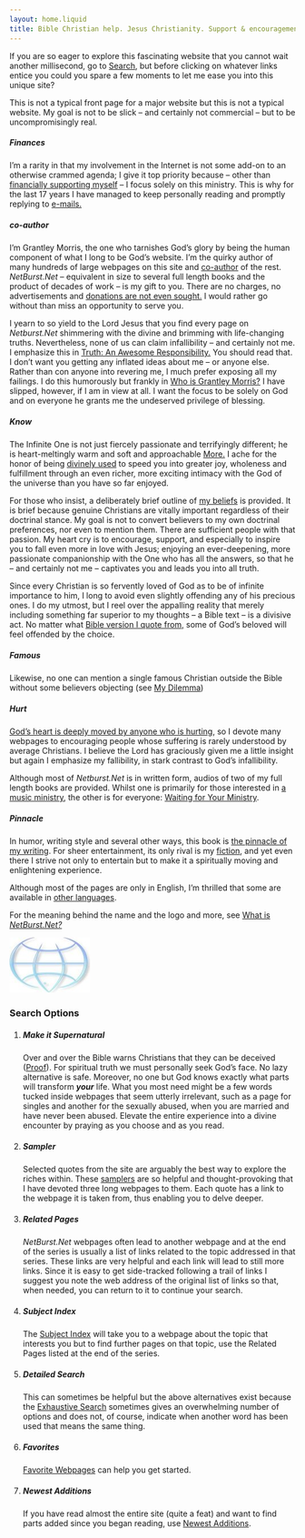 ```yaml
---
layout: home.liquid
title: Bible Christian help. Jesus Christianity. Support & encouragement
---
```

If you are so eager to explore this fascinating website that you cannot wait another millisecond, go to [Search](#search), but before clicking on whatever links entice you could you spare a few moments to let me ease you into this unique site?  

This is not a typical front page for a major website but this is not a typical website. My goal is not to be slick – and certainly not commercial – but to be uncompromisingly real.  

##### Finances
I’m a rarity in that my involvement in the Internet is not some add-on to an otherwise crammed agenda; I give it top priority because – other than [financially supporting myself](./finances.html) – I focus solely on this ministry. This is why for the last 17 years I have managed to keep personally reading and promptly replying to [e-mails.](./email.html)  

##### co-author
I’m Grantley Morris, the one who tarnishes God’s glory by being the human component of what I long to be God’s website. I’m the quirky author of many hundreds of large webpages on this site and [co-author](./co-author.html) of the rest. *NetBurst.Net* – equivalent in size to several full length books and the product of decades of work – is my gift to you. There are no charges, no advertisements and [donations are not even sought.](./free.html) I would rather go without than miss an opportunity to serve you.  

I yearn to so yield to the Lord Jesus that you find every page on *Netburst.Net* shimmering with the divine and brimming with life-changing truths. Nevertheless, none of us can claim infallibility – and certainly not me. I emphasize this in [Truth: An Awesome Responsibility.](./truth.html) You should read that. I don’t want you getting any inflated ideas about me – or anyone else. Rather than con anyone into revering me, I much prefer exposing all my failings. I do this humorously but frankly in [Who is Grantley Morris?](./grantley.html) I have slipped, however, if I am in view at all. I want the focus to be solely on God and on everyone he grants me the undeserved privilege of blessing. 

##### Know
The Infinite One is not just fiercely passionate and terrifyingly different; he is heart-meltingly warm and soft and approachable [More.](./knowgod.html) I ache for the honor of being [divinely used](./used.html) to speed you into greater joy, wholeness and fulfillment through an even richer, more exciting intimacy with the God of the universe than you have so far enjoyed.  

For those who insist, a deliberately brief outline of [my beliefs](./beliefs.html) is provided. It is brief because genuine Christians are vitally important regardless of their doctrinal stance. My goal is not to convert believers to my own doctrinal preferences, nor even to mention them. There are sufficient people with that passion. My heart cry is to encourage, support, and especially to inspire you to fall even more in love with Jesus; enjoying an ever-deepening, more passionate companionship with the One who has all the answers, so that he – and certainly not me – captivates you and leads you into all truth.  

Since every Christian is so fervently loved of God as to be of infinite importance to him, I long to avoid even slightly offending any of his precious ones. I do my utmost, but I reel over the appalling reality that merely including something far superior to my thoughts – a Bible text – is a divisive act. No matter what [Bible version I quote from,](./version.html) some of God’s beloved will feel offended by the choice. 

##### Famous
Likewise, no one can mention a single famous Christian outside the Bible without some believers objecting (see [My Dilemma](./famous.html))

##### Hurt
[God’s heart is deeply moved by anyone who is hurting](./hurting-answers-help.html), so I devote many webpages to encouraging people whose suffering is rarely understood by average Christians. I believe the Lord has graciously given me a little insight but again I emphasize my fallibility, in stark contrast to God’s infallibility.  

Although most of *Netburst.Net* is in written form, audios of two of my full length books are provided. Whilst one is primarily for those interested in [a music ministry](./dove/music.html), the other is for everyone: [Waiting for Your Ministry](./book/index.html).

##### Pinnacle
In humor, writing style and several other ways, this book is [the pinnacle of my writing](./pinnacle.html). For sheer entertainment, its only rival is my [fiction](./christian-fiction/index.html), and yet even there I strive not only to entertain but to make it a spiritually moving and enlightening experience.  

Although most of the pages are only in English, I’m thrilled that some are available in [other languages](./languages/index.html).  

For the meaning behind the name and the logo and more, see [What is *NetBurst.Net?*](./netburst.html)

<div id="search"></div>

![logo](./images/logo50.jpg)
### Search Options
1. ##### Make it Supernatural
   Over and over the Bible warns Christians that they can be deceived ([Proof](deception.html)). For spiritual truth we must personally seek God’s face. No lazy alternative is safe. Moreover, no one but God knows exactly what parts will transform ***your*** life. What you most need might be a few words tucked inside webpages that seem utterly irrelevant, such as a page for singles and another for the sexually abused, when you are married and have never been abused. Elevate the entire experience into a divine encounter by praying as you choose and as you read.  

2. ##### Sampler
   Selected quotes from the site are arguably the best way to explore the riches within. These [samplers](./quotes.html) are so helpful and thought-provoking that I have devoted three long webpages to them. Each quote has a link to the webpage it is taken from, thus enabling you to delve deeper.  

3. ##### Related Pages
   *NetBurst.Net* webpages often lead to another webpage and at the end of the series is usually a list of links related to the topic addressed in that series. These links are very helpful and each link will lead to still more links. Since it is easy to get side-tracked following a trail of links I suggest you note the web address of the original list of links so that, when needed, you can return to it to continue your search.  

4. ##### Subject Index
   The [Subject Index](./search.html#subject) will take you to a webpage about the topic that interests you but to find further pages on that topic, use the Related Pages listed at the end of the series.  

5. ##### Detailed Search
   This can sometimes be helpful but the above alternatives exist because the [Exhaustive Search](./google.html) sometimes gives an overwhelming number of options and does not, of course, indicate when another word has been used that means the same thing.  

6. ##### Favorites  
   [Favorite Webpages](./favorites.html) can help you get started.  

7. ##### Newest Additions  
   If you have read almost the entire site (quite a feat) and want to find parts added since you began reading, use [Newest Additions](./new.html).
